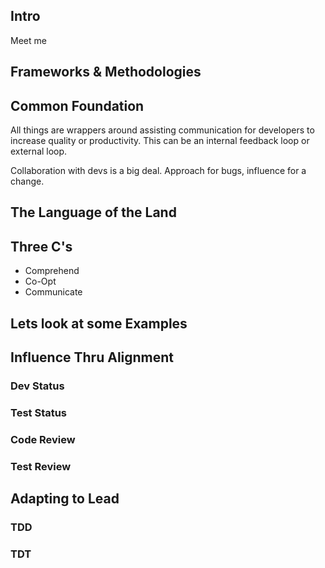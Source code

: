 ## Intro
Meet me

## Frameworks & Methodologies


## Common Foundation
All things are wrappers around assisting communication for developers to increase quality or productivity.
This can be an internal feedback loop or external loop.

Collaboration with devs is a big deal. Approach for bugs, influence for a change. 

## The Language of the Land

## Three C's
- Comprehend
- Co-Opt
- Communicate


## Lets look at some Examples

## Influence Thru Alignment

### Dev Status
### Test Status

### Code Review

### Test Review



## Adapting to Lead

### TDD

### TDT











